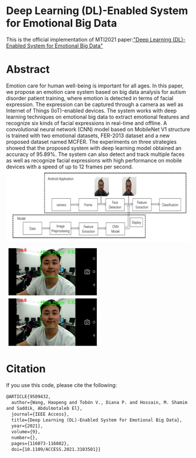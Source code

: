 # Deep Learning (DL)-Enabled System for Emotional Big Data
This is the official implementation of MTI2021 paper:["Deep Learning (DL)-Enabled System for Emotional Big Data"](https://ieeexplore.ieee.org/abstract/document/9509432)

# Abstract
Emotion care for human well-being is important for all ages. In this paper, we propose an emotion care system based on big data analysis for autism disorder patient training, where emotion is detected in terms of facial expression. The expression can be captured through a camera as well as Internet of Things (IoT)-enabled devices. The system works with deep learning techniques on emotional big data to extract emotional features and recognize six kinds of facial expressions in real-time and offline. A convolutional neural network (CNN) model based on MobileNet V1 structure is trained with two emotional datasets, FER-2013 dataset and a new proposed dataset named MCFER. The experiments on three strategies showed that the proposed system with deep learning model obtained an accuracy of 95.89%. The system can also detect and track multiple faces as well as recognize facial expressions with high performance on mobile devices with a speed of up to 12 frames per second.
![](/images/system.jpg)

<p float="left">
  <img src="/images/demo.jpg" width="50%" />
  <img src="/images/demo.jpg" width="50%" /> 
</p>



# Citation
If you use this code, please cite the following:
```
@ARTICLE{9509432,
  author={Wang, Haopeng and Tobón V., Diana P. and Hossain, M. Shamim and Saddik, Abdulmotaleb El},
  journal={IEEE Access}, 
  title={Deep Learning (DL)-Enabled System for Emotional Big Data}, 
  year={2021},
  volume={9},
  number={},
  pages={116073-116082},
  doi={10.1109/ACCESS.2021.3103501}}

```


